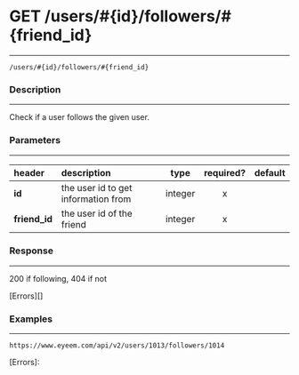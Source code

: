 # GET /users/#{id}/followers/#{friend_id}   
***
`/users/#{id}/followers/#{friend_id}`

### Description
***
Check if a user follows the given user.

### Parameters
***

|header| description| type |required? |default|
|:---------|:--------------|:----------:|:------------:|:------------:|
|**id**|the user id to get information from|integer|x||
|**friend_id**|the user id of the friend|integer|x||


### Response
***

200 if following, 404 if not




[Errors][]

### Examples
***

`https://www.eyeem.com/api/v2/users/1013/followers/1014`







[Errors]: 